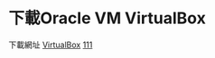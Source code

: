 # 下載Oracle VM VirtualBox

下載網址 [VirtualBox](https://www.virtualbox.org/wiki/Downloads)
[111](資訊概論/網頁擷取_15-9-2021_11327_www.virtualbox.org.jpeg)
